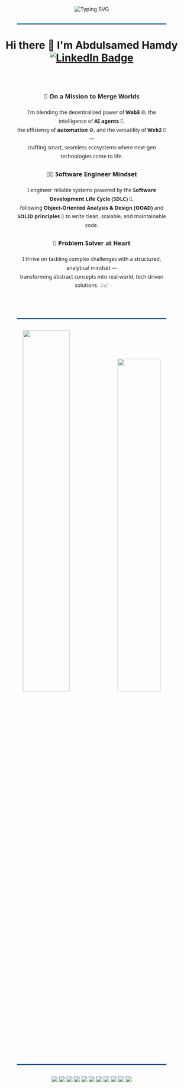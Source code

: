
<!-- Animated Title -->

<p align="center">
  <img src="https://readme-typing-svg.herokuapp.com?font=Fira+Code&size=22&duration=3500&pause=1000&center=true&vCenter=true&width=800&lines=Driven+by+a+vision+to+reshape+finance+through+decentralization;🤝+I+believe+in+the+power+of+collaboration+and+shared+growth;Obsessed+with+solving+real-world+problems+with+elegant+systems;📈+Fascinated+by+the+freedom+and+transparency+Web3+can+offer;🌍+Inspired+by+global+impact,+not+just+lines+of+code;💡+Every+smart+solution+starts+with+a+smart+question;🎯+Focused+on+clarity,+purpose,+and+long-term+value" alt="Typing SVG" />
</p>




<!-- Divider -->
<hr style="border-top: 2px solid #0077B5; width: 80%; margin: 30px auto;" />



<h1 align="center">Hi there 👋 I'm Abdulsamed Hamdy      <br>     <a href="https://www.linkedin.com/in/abdulsamed1" target="_blank">
  <img src="https://img.shields.io/badge/LinkedIn-Abdulsamed%20Hamdy-0077B5?style=for-the-badge&logo=linkedin&logoColor=white" alt="LinkedIn Badge" />
</a></h1>

<div align="center" style="max-width: 80%; margin: auto; font-family: 'Segoe UI', sans-serif; line-height: 1.7; padding: 2rem;">

### 🚀 On a Mission to Merge Worlds
  
I'm blending the decentralized power of **Web3** 🌐, the intelligence of **AI agents** 🤖,  
the efficiency of **automation** ⚙️, and the versatility of **Web2** 🧩 —  
crafting smart, seamless ecosystems where next-gen technologies come to life.

### 👨‍💻 Software Engineer Mindset 
  
I engineer reliable systems powered by the **Software Development Life Cycle (SDLC)** 🔄,  
following **Object-Oriented Analysis & Design (OOAD)** and  
**SOLID principles** 🧱 to write clean, scalable, and maintainable code.

### 🧠 Problem Solver at Heart
 
I thrive on tackling complex challenges with a structured, analytical mindset —  
transforming abstract concepts into real-world, tech-driven solutions. 💡📈

</div>




<hr style="border-top: 2px solid #0077B5; width: 80%; margin: 30px auto;" />

<!-- GitHub Stats -->
<p align="center">
  <img src="https://github-readme-stats.vercel.app/api?username=abdulsamed113&show_icons=true&theme=github_dark&hide_border=true" width="50%" />
  <img src="https://github-readme-streak-stats.herokuapp.com?user=abdulsamed113&theme=github-dark&hide_border=true" width="48%" />
</p>

<hr style="border-top: 2px solid #0077B5; width: 80%; margin: 30px auto;" />
<p align="center">
  <img src="https://img.shields.io/badge/Blockchain-Developer-2ea44f?style=for-the-badge" />
  <img src="https://img.shields.io/badge/Solidity-363636?style=for-the-badge&logo=solidity&logoColor=white" />
  <img src="https://img.shields.io/badge/C++-00599C?style=for-the-badge&logo=c%2B%2B&logoColor=white" />
  <img src="https://img.shields.io/badge/Foundry-202020?style=for-the-badge&logo=foundry&logoColor=white" />
  <img src="https://img.shields.io/badge/Web3.js-3C3C3D?style=for-the-badge&logo=web3dotjs&logoColor=white" />
  <img src="https://img.shields.io/badge/Ethers.js-5c5c5c?style=for-the-badge" />
  <img src="https://img.shields.io/badge/Node.js-339933?style=for-the-badge&logo=nodedotjs&logoColor=white" />
  <img src="https://img.shields.io/badge/React-61DAFB?style=for-the-badge&logo=react&logoColor=black" />
  <img src="https://img.shields.io/badge/JavaScript-F7DF1E?style=for-the-badge&logo=javascript&logoColor=black" />
  <img src="https://img.shields.io/badge/TypeScript-3178C6?style=for-the-badge&logo=typescript&logoColor=white" />
  <img src="https://img.shields.io/badge/IPFS-Blue?style=for-the-badge&logo=ipfs&logoColor=white" />
</p>

